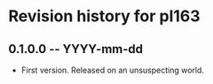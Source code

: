 # Revision history for pl163

## 0.1.0.0  -- YYYY-mm-dd

* First version. Released on an unsuspecting world.
